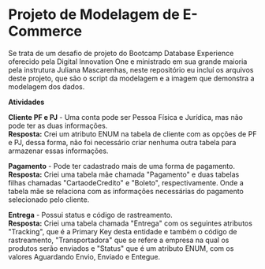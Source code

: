 # **Projeto de Modelagem de E-Commerce**

Se trata de um desafio de projeto do Bootcamp Database Experience oferecido pela Digital Innovation One e ministrado em sua grande maioria pela instrutura Juliana Mascarenhas, neste repositório eu incluí os arquivos deste projeto, que são o script da modelagem e a imagem que demonstra a modelagem dos dados.




**Atividades**  

**Cliente PF e PJ** - Uma conta pode ser Pessoa Física e Jurídica, mas não pode  ter as duas informações.    
**Resposta:** Crei um atributo ENUM na tabela de cliente com as opções de PF e PJ, dessa forma, não foi necessário criar nenhuma outra tabela para armazenar essas informações.   
  


**Pagamento** - Pode ter cadastrado mais de uma forma de pagamento.  
**Resposta:** Criei uma tabela mãe chamada "Pagamento" e duas tabelas filhas chamadas "CartaodeCredito" e "Boleto", respectivamente. Onde a tabela mãe se relaciona com as informações necessárias do pagamento selecionado pelo cliente. 


**Entrega** - Possui status e código de rastreamento.  
**Resposta:** Criei uma tabela chamada "Entrega" com os seguintes atributos "Tracking", que é a Primary Key desta entidade e também o código de rastreamento, "Transportadora" que se refere a empresa na qual os produtos serão enviados e "Status" que é um atributo ENUM, com os valores Aguardando Envio, Enviado e Entegue.
